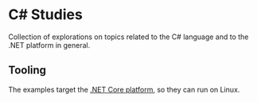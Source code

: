 # C# Studies

Collection of explorations on topics related to the C# language and to
the .NET platform in general.

## Tooling

The examples target the [.NET Core
platform](https://dotnet.microsoft.com/download/linux-package-manager/ubuntu19-04/sdk-current),
so they can run on Linux.

